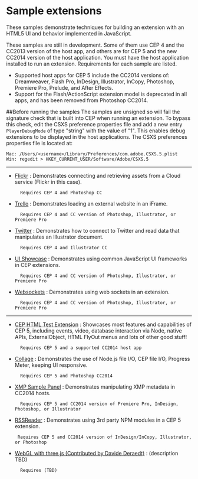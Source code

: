 Sample extensions
=======

These samples demonstrate techniques for building an extension with an HTML5 UI and behavior implemented in JavaScript. 

These samples are still in development. Some of them use CEP 4 and the CC2013 version of the host app, and others are for CEP 5 and the new CC2014 version of the host application. You must have the host application installed to run an extension. Requirements for each sample are listed.

* Supported host apps for CEP 5 include the CC2014 versions of: Dreamweaver, Flash Pro, InDesign, Illustrator, InCopy, Photoshop, Premiere Pro, Prelude, and After Effects. 
* Support for the Flash/ActionScript extension model is deprecated in all apps, and has been removed from Photoshop CC2014.

##Before running the samples
The samples are unsigned so will fail the signature check that is built into CEP when running an extension. To bypass this check, edit the CSXS preference properties file and add a new entry `PlayerDebugMode` of type "string" with the value of "1". This enables debug extensions to be displayed in the host applications. The CSXS preferences properties file is located at:
```
Mac: /Users/<username>/Library/Preferences/com.adobe.CSXS.5.plist
Win: regedit > HKEY_CURRENT_USER/Software/Adobe/CSXS.5
```

----

* [Flickr](https://github.com/Adobe-CEP/Samples/tree/master/Flickr) : Demonstrates connecting and retrieving assets from a Cloud service (Flickr in this case). 

		Requires CEP 4 and Photoshop CC

* [Trello](https://github.com/Adobe-CEP/Samples/tree/master/Trello) : Demonstrates loading an external website in an iFrame.

		Requires CEP 4 and CC version of Photoshop, Illustrator, or Premiere Pro

* [Twitter](https://github.com/Adobe-CEP/Samples/tree/master/Twitter) : Demonstrates how to connect to Twitter and read data that manipulates an Illustrator document. 

		Requires CEP 4 and Illustrator CC

* [UI Showcase](https://github.com/Adobe-CEP/Samples/tree/master/UI_Showcase) : Demonstrates using common JavaScript UI frameworks in CEP extensions. 

		Requires CEP 4 and CC version of Photoshop, Illustrator, or Premiere Pro

* [Websockets](https://github.com/Adobe-CEP/Samples/tree/master/Websocket) : Demonstrates using web sockets in an extension. 

		Requires CEP 4 and CC version of Photoshop, Illustrator, or Premiere Pro

----

* [CEP HTML Test Extension](https://github.com/Adobe-CEP/Samples/tree/master/CEP_HTML_Test_Extension_5.0) : 
Showcases most features and capabilities of CEP 5, including events, video, database interaction via Node, native APIs, ExternalObject, HTML FlyOut menus and lots of other good stuff!

		Requires CEP 5 and a supported CC2014 host app

* [Collage](https://github.com/Adobe-CEP/Samples/tree/master/Collage) : Demonstrates the use of Node.js file I/O, CEP file I/O, Progress Meter, keeping UI responsive. 

		Requires CEP 5 and Photoshop CC2014

* [XMP Sample Panel](https://github.com/Adobe-CEP/Samples/tree/master/XmpSamplePanel) : Demonstrates manipulating XMP metadata in CC2014 hosts. 

		Requires CEP 5 and CC2014 version of Premiere Pro, InDesign, Photoshop, or Illustrator
		
*  [RSSReader](https://github.com/Adobe-CEP/Samples/tree/master/RSSReader) : Demonstrates using 3rd party NPM modules in a CEP 5 extension.

		Requires CEP 5 and CC2014 version of InDesign/InCopy, Illustrator, or Photoshop

* [WebGL with three.js (Contributed by Davide Deraedt)](https://github.com/Adobe-CEP/Samples/tree/master/webgl_threejs) : (description TBD)

		Requires (TBD)
